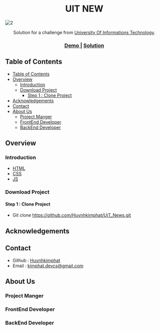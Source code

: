 <h1 align="center">UIT NEW</h1>

![2](https://user-images.githubusercontent.com/30569818/118405764-6d9f1a00-b6a3-11eb-8a5f-5ad8d1ebf7fc.png)

<div align="center">
   Solution for a challenge from  <a href="https://www.uit.edu.vn/" target="_blank">University Of Informations Technology</a>.
</div>

<div align="center">
  <h3>
    <a href="">
      Demo
    </a>
    <span> | </span>
    <a href="https://github.com/Huynhkimphat/">
      Solution
    </a>
  </h3>
</div>
<!-- TABLE OF CONTENTS -->

## Table of Contents

- [Table of Contents](#table-of-contents)
- [Overview](#overview)
  - [Introduction](#introduction)
  - [Download Project](#download-project)
    - [Step 1 : Clone Project](#step-1--clone-project)
- [Acknowledgements](#acknowledgements)
- [Contact](#contact)
- [About Us](#about-us)
  - [Project Manger](#project-manger)
  - [FrontEnd Developer](#frontend-developer)
  - [BackEnd Developer](#backend-developer)

## Overview

### Introduction

- [HTML](https://en.wikipedia.org/wiki/HTML)
- [CSS](https://en.wikipedia.org/wiki/CSS) 
- [JS](https://en.wikipedia.org/wiki/JavaScript)

### Download Project

#### Step 1 : Clone Project

- Git clone https://github.com/Huynhkimphat/UiT_News.git

## Acknowledgements


## Contact
- Github : [Huynhkimphat](https://github.com/Huynhkimphat)
- Email :   kimphat.devcs@gmail.com

## About Us
### Project Manger 
### FrontEnd Developer 
### BackEnd Developer
